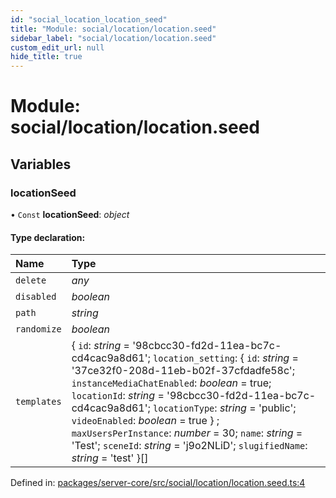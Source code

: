 ```yaml
---
id: "social_location_location_seed"
title: "Module: social/location/location.seed"
sidebar_label: "social/location/location.seed"
custom_edit_url: null
hide_title: true
---
```


# Module: social/location/location.seed

## Variables

### locationSeed

• `Const` **locationSeed**: *object*

#### Type declaration:

Name | Type |
:------ | :------ |
`delete` | *any* |
`disabled` | *boolean* |
`path` | *string* |
`randomize` | *boolean* |
`templates` | { `id`: *string* = '98cbcc30-fd2d-11ea-bc7c-cd4cac9a8d61'; `location_setting`: { `id`: *string* = '37ce32f0-208d-11eb-b02f-37cfdadfe58c'; `instanceMediaChatEnabled`: *boolean* = true; `locationId`: *string* = '98cbcc30-fd2d-11ea-bc7c-cd4cac9a8d61'; `locationType`: *string* = 'public'; `videoEnabled`: *boolean* = true } ; `maxUsersPerInstance`: *number* = 30; `name`: *string* = 'Test'; `sceneId`: *string* = 'j9o2NLiD'; `slugifiedName`: *string* = 'test' }[] |

Defined in: [packages/server-core/src/social/location/location.seed.ts:4](https://github.com/xr3ngine/xr3ngine/blob/716a06460/packages/server-core/src/social/location/location.seed.ts#L4)
